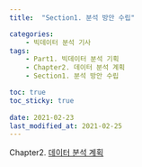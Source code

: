 ```yaml
---
title:  "Section1. 분석 방안 수립"

categories: 
	- 빅데이터 분석 기사
tags: 
	- Part1. 빅데이터 분석 기획
	- Chapter2. 데이터 분석 계획
	- Section1. 분석 방안 수립

toc: true
toc_sticky: true
 
date: 2021-02-23
last_modified_at: 2021-02-25
---
```


Chapter2. [데이터 분석 계획]()

